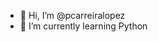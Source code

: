 - 👋 Hi, I’m @pcarreiralopez
- 🌱 I’m currently learning Python

<!---
pcarreiralopez/pcarreiralopez is a ✨ special ✨ repository because its `README.md` (this file) appears on your GitHub profile.
You can click the Preview link to take a look at your changes.
--->
